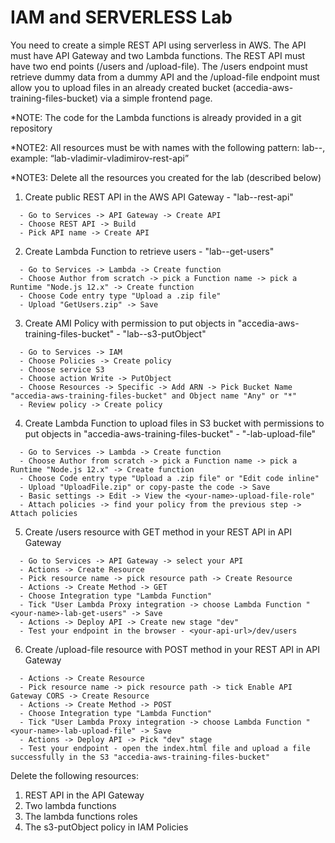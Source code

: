 # IAM and SERVERLESS Lab

You need to create a simple REST API using serverless in AWS. The API must have API Gateway and two Lambda functions. The REST API must have two end points (/users and /upload-file). The /users endpoint must retrieve dummy data from a dummy API and the /upload-file endpoint must allow you to upload files in an already created bucket (accedia-aws-training-files-bucket) via a simple frontend page.

*NOTE: The code for the Lambda functions is already provided in a git repository

*NOTE2: All resources must be with names with the following pattern: lab-<your-name>-<name-of-resource>, example: “lab-vladimir-vladimirov-rest-api”

*NOTE3: Delete all the resources you created for the lab (described below)

1. Create public REST API in the AWS API Gateway - "lab-<your-name>-rest-api"
```
  - Go to Services -> API Gateway -> Create API
  - Choose REST API -> Build
  - Pick API name -> Create API
```
2. Create Lambda Function to retrieve users - "lab-<your-name>-get-users"
```
  - Go to Services -> Lambda -> Create function
  - Choose Author from scratch -> pick a Function name -> pick a Runtime "Node.js 12.x" -> Create function
  - Choose Code entry type "Upload a .zip file"
  - Upload "GetUsers.zip" -> Save
```
3. Create AMI Policy with permission to put objects in "accedia-aws-training-files-bucket" - "lab-<your-name>-s3-putObject"
```
  - Go to Services -> IAM
  - Choose Policies -> Create policy
  - Choose service S3
  - Choose action Write -> PutObject
  - Choose Resources -> Specific -> Add ARN -> Pick Bucket Name "accedia-aws-training-files-bucket" and Object name "Any" or "*"
  - Review policy -> Create policy
```
4. Create Lambda Function to upload files in S3 bucket with permissions to put objects in "accedia-aws-training-files-bucket" - "<your-name>-lab-upload-file"
```
  - Go to Services -> Lambda -> Create function
  - Choose Author from scratch -> pick a Function name -> pick a Runtime "Node.js 12.x" -> Create function
  - Choose Code entry type "Upload a .zip file" or "Edit code inline"
  - Upload "UploadFile.zip" or copy-paste the code -> Save
  - Basic settings -> Edit -> View the <your-name>-upload-file-role"
  - Attach policies -> find your policy from the previous step -> Attach policies
```
5. Create /users resource with GET method in your REST API in API Gateway
```
  - Go to Services -> API Gateway -> select your API
  - Actions -> Create Resource
  - Pick resource name -> pick resource path -> Create Resource
  - Actions -> Create Method -> GET
  - Choose Integration type "Lambda Function"
  - Tick "User Lambda Proxy integration -> choose Lambda Function "<your-name>-lab-get-users" -> Save
  - Actions -> Deploy API -> Create new stage "dev"
  - Test your endpoint in the browser - <your-api-url>/dev/users
```
6. Create /upload-file resource with POST method in your REST API in API Gateway
```
  - Actions -> Create Resource
  - Pick resource name -> pick resource path -> tick Enable API Gateway CORS -> Create Resource
  - Actions -> Create Method -> POST
  - Choose Integration type "Lambda Function"
  - Tick "User Lambda Proxy integration -> choose Lambda Function "<your-name>-lab-upload-file" -> Save
  - Actions -> Deploy API -> Pick "dev" stage
  - Test your endpoint - open the index.html file and upload a file successfully in the S3 "accedia-aws-training-files-bucket"
```

Delete the following resources:

1. REST API in the API Gateway
2. Two lambda functions
3. The lambda functions roles
4. The s3-putObject policy in IAM Policies